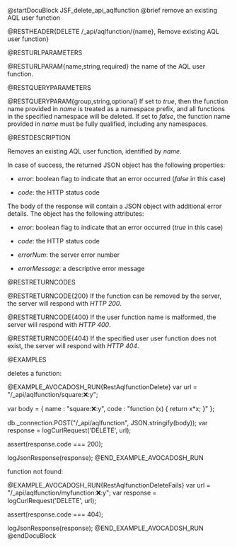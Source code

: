 
@startDocuBlock JSF_delete_api_aqlfunction
@brief remove an existing AQL user function

@RESTHEADER{DELETE /_api/aqlfunction/{name}, Remove existing AQL user function}

@RESTURLPARAMETERS

@RESTURLPARAM{name,string,required}
the name of the AQL user function.

@RESTQUERYPARAMETERS

@RESTQUERYPARAM{group,string,optional}
If set to *true*, then the function name provided in *name* is treated as
a namespace prefix, and all functions in the specified namespace will be deleted.
If set to *false*, the function name provided in *name* must be fully
qualified, including any namespaces.

@RESTDESCRIPTION

Removes an existing AQL user function, identified by *name*.

In case of success, the returned JSON object has the following properties:

- *error*: boolean flag to indicate that an error occurred (*false*
  in this case)

- *code*: the HTTP status code

The body of the response will contain a JSON object with additional error
details. The object has the following attributes:

- *error*: boolean flag to indicate that an error occurred (*true* in this case)

- *code*: the HTTP status code

- *errorNum*: the server error number

- *errorMessage*: a descriptive error message

@RESTRETURNCODES

@RESTRETURNCODE{200}
If the function can be removed by the server, the server will respond with
*HTTP 200*.

@RESTRETURNCODE{400}
If the user function name is malformed, the server will respond with *HTTP 400*.

@RESTRETURNCODE{404}
If the specified user user function does not exist, the server will respond with *HTTP 404*.

@EXAMPLES

deletes a function:

@EXAMPLE_AVOCADOSH_RUN{RestAqlfunctionDelete}
  var url = "/_api/aqlfunction/square::x::y";

  var body = { 
    name : "square::x::y", 
    code : "function (x) { return x*x; }" 
  };

  db._connection.POST("/_api/aqlfunction", JSON.stringify(body));
  var response = logCurlRequest('DELETE', url);

  assert(response.code === 200);

  logJsonResponse(response);
@END_EXAMPLE_AVOCADOSH_RUN

function not found:

@EXAMPLE_AVOCADOSH_RUN{RestAqlfunctionDeleteFails}
  var url = "/_api/aqlfunction/myfunction::x::y";
  var response = logCurlRequest('DELETE', url);

  assert(response.code === 404);

  logJsonResponse(response);
@END_EXAMPLE_AVOCADOSH_RUN
@endDocuBlock

